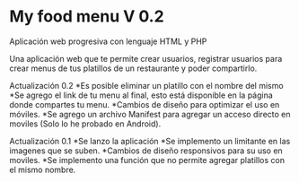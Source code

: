 # My food menu V 0.2
Aplicación web progresiva con lenguaje HTML y PHP

Una aplicación web que te permite crear usuarios, registrar usuarios para crear menus de tus platillos de un restaurante y poder compartirlo.

Actualización 0.2
*Es posible eliminar un platillo con el nombre del mismo
*Se agrego el link de tu menu al final, esto está disponible en la página donde compartes tu menu.
*Cambios de diseño para optimizar el uso en móviles.
*Se agrego un archivo Manifest para agregar un acceso directo en moviles (Solo lo he probado en Android).

Actualización 0.1
*Se lanzo la aplicación
*Se implemento un limitante en las imagenes que se suben.
*Cambios de diseño responsivos para su uso en moviles.
*Se implemento una función que no permite agregar platillos con el mismo nombre.
